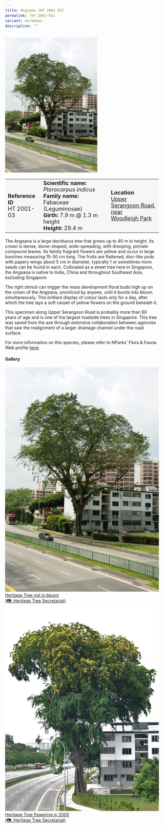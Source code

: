 ```yaml
---
title: Angsana (HT 2001 03)
permalink: /ht-2001-03/
variant: markdown
description: ""
---
```

<div class="isomer-image-wrapper">
<img style="width: 60%;" src="/images/Heritage_trees_photos/pteind_ht2001-03_habit.jpg">
</div><table style="minWidth: 100px; font-size: 18px; background: #F4F6F7">
<tbody><tr>
<td rowspan="1" colspan="1">
<strong>Reference ID</strong>
<br>HT 2001-03
</td>
<td rowspan="1" colspan="1">
	<strong>Scientific name:</strong> <em>Pterocarpus indicus</em>
<br><strong>Family name: </strong>Fabaceae (Leguminosae)
<br><strong>Girth: </strong>7.9 m @ 1.3 m height
<br><strong>Height: </strong>29.4 m
</td>
<td rowspan="1" colspan="1">
<strong>Location</strong><a href="https://www.onemap.gov.sg/?lat=1.3352200000025254&amp;lng=103.87007100000268">
 <br>Upper Serangoon Road, near<br>Woodleigh Park</a>
</td>
</tr>
</tbody>
</table>
<p>The Angsana is a large deciduous tree that grows up to 40 m in height. Its crown is dense, dome-shaped, wide-spreading, with drooping, pinnate compound leaves. Its faintly fragrant flowers are yellow and occur in large bunches measuring 15-30 cm long. The fruits are flattened, disc-like pods with papery wings about 5 cm in diameter, typically 1 or sometimes more seeds can be found in each. Cultivated as a street tree here in Singapore, the Angsana is native to India, China and throughout Southeast Asia, excluding Singapore.</p>
  
<p>The right stimuli can trigger the mass development floral buds high up on the crown of the Angsana, unnoticed by anyone, until it bursts into bloom simultaneously. This brilliant display of colour lasts only for a day, after which the tree lays a soft carpet of yellow flowers on the ground beneath it.</p>
	
<p>This specimen along Upper Serangoon Road is probably more than 60 years of age and is one of the largest roadside trees in Singapore. This tree was saved from the axe through extensive collaboration between agencies that saw the realignment of a larger drainage channel under the road surface.</p>

<p>For more information on this species, please refer to NParks' Flora &amp; Fauna Web profile <a href="https://www.nparks.gov.sg/florafaunaweb/flora/3/0/3093">here</a>.</p>

<h4><b>Gallery</b></h4>
<div class="isomer-card-grid">
<a href="/images/Heritage_trees_photos/pteind_ht2001-03_habit.jpg" class="isomer-card">
<div class="isomer-card-image">
<div class="isomer-image-wrapper"><img src="/images/Heritage_trees_photos/pteind_ht2001-03_habit.jpg"></div></div>
<div class="isomer-card-body"><div class="isomer-card-description">Heritage Tree not in bloom<br>(📷: Heritage Tree Secretariat)</div></div></a>

<a href="/images/Heritage_trees_photos/pteind_ht2001-03_flowering.jpg" class="isomer-card">
<div class="isomer-card-image">
<div class="isomer-image-wrapper"><img src="/images/Heritage_trees_photos/pteind_ht2001-03_flowering.jpg"></div></div>
<div class="isomer-card-body"><div class="isomer-card-description">Heritage Tree flowering in 2005<br>(📷: Heritage Tree Secretariat)</div></div></a></div>